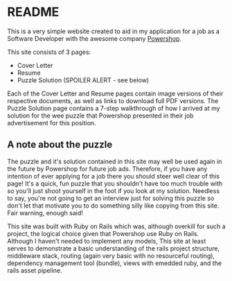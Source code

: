 README
======
This is a very simple website created to aid in my application for a job as a 
Software Developer with the awesome company [Powershop][powershop-link].

This site consists of 3 pages:

* Cover Letter
* Resume
* Puzzle Solution (SPOILER ALERT - see below)

Each of the Cover Letter and Resume pages contain image versions of their 
respective documents, as well as links to download full PDF versions. The 
Puzzle Solution page contains a 7-step walkthrough of how I arrived at my
solution for the wee puzzle that Powershop presented in their job advertisement
for this position.

A note about the puzzle
-----------------------
The puzzle and it's solution contained in this site may well be used again in
the future by Powershop for future job ads. Therefore, if you have any intention
of ever applying for a job there you should steer well clear of this page! It's
a quick, fun puzzle that you shouldn't have too much trouble with so you'll 
just shoot yourself in the foot if you look at my solution. Needless to say,
you're not going to get an interview just for solving this puzzle so don't let
that motivate you to do something silly like copying from this site. Fair 
warning, enough said!  

This site was built with Ruby on Rails which was, although overkill for such a
project, the logical choice given that Powershop use Ruby on Rails. Although
I haven't needed to implement any models, This site at least serves to 
demonstrate a basic understanding of the rails project structure, middleware
stack, routing (again very basic with no resourceful routing), dependency 
management tool (bundle), views with emedded ruby, and the rails asset pipeline.

[powershop-link]: http://www.powershop.com